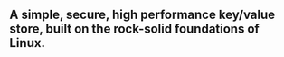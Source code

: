 ## A simple, secure, high performance key/value store, built on the rock-solid foundations of Linux.